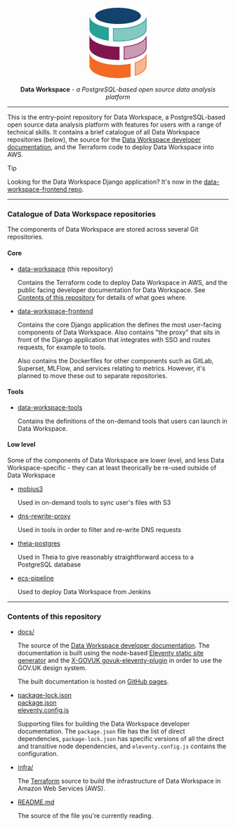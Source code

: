 <p align="center">
  <img alt="Data Workspace logo" width="130" height="160" src="./docs/assets/data-workspace-logo-colour-for-light-background.svg">
</p>

<p align="center"><strong>Data Workspace</strong> <em>- a PostgreSQL-based open source data analysis platform</em></p>

---

This is the entry-point repository for Data Workspace, a PostgreSQL-based open source data analysis platform with features for users with a range of technical skills. It contains a brief catalogue of all Data Workspace repositories (below), the source for the [Data Workspace developer documentation](https://data-workspace.docs.trade.gov.uk/), and the Terraform code to deploy Data Workspace into AWS.

> [!TIP]
> Looking for the Data Workspace Django application? It's now in the [data-workspace-frontend repo](https://github.com/uktrade/data-workspace-frontend).

---

### Catalogue of Data Workspace repositories

The components of Data Workspace are stored across several Git repositories.

#### Core

- [data-workspace](https://github.com/uktrade/data-workspace) (this repository)

   Contains the Terraform code to deploy Data Workspace in AWS, and the public facing developer documentation for Data Workspace. See [Contents of this repository](#contents-of-this-repository) for details of what goes where.

- [data-workspace-frontend](https://github.com/uktrade/data-workspace-frontend)

   Contains the core Django application the defines the most user-facing components of Data Workspace. Also contains "the proxy" that sits in front of the Django application that integrates with SSO and routes requests, for example to tools.

   Also contains the Dockerfiles for other components such as GitLab, Superset, MLFlow, and services relating to metrics. However, it's planned to move these out to separate repositories.


#### Tools

- [data-workspace-tools](https://github.com/uktrade/data-workspace-tools)

  Contains the definitions of the on-demand tools that users can launch in Data Workspace.


#### Low level

Some of the components of Data Workspace are lower level, and less Data Workspace-specific - they can at least theorically be re-used outside of Data Workspace

- [mobius3](https://github.com/uktrade/mobius3)

   Used in on-demand tools to sync user's files with S3

- [dns-rewrite-proxy](https://github.com/uktrade/dns-rewrite-proxy)

   Used in tools in order to filter and re-write DNS requests

- [theia-postgres](https://github.com/uktrade/theia-postgres)

   Used in Theia to give reasonably straightforward access to a PostgreSQL database

- [ecs-pipeline](https://github.com/uktrade/ecs-pipeline)

   Used to deploy Data Workspace from Jenkins

---

### Contents of this repository

- [docs/](./docs/)

   The source of the [Data Workspace developer documentation](https://data-workspace.docs.trade.gov.uk/). The documentation is built using the node-based [Eleventy static site generator](https://www.11ty.dev/) and the [X-GOVUK govuk-eleventy-plugin](https://x-govuk.github.io/govuk-eleventy-plugin/) in order to use the GOV.UK design system.

   The built documentation is hosted on [GitHub pages](https://pages.github.com/).

- [package-lock.json](./package-lock.json)<br>
  [package.json](./package.json)<br>
  [eleventy.config.js](./eleventy.config.js)

   Supporting files for building the Data Workspace developer documentation. The `package.json` file has the list of direct dependencies, `package-lock.json` has specific versions of all the direct and transitive node dependencies, and `eleventy.config.js` contains the configuration.

- [infra/](./infra/)

   The [Terraform](https://www.terraform.io/) source to build the infrastructure of Data Workspace in Amazon Web Services (AWS).

- [README.md](./README.md)

   The source of the file you're currently reading.
